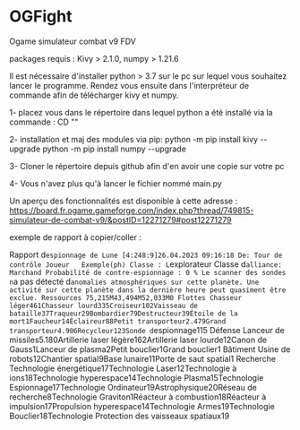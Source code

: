 # OGFight
 Ogame simulateur combat v9 FDV

packages requis : Kivy > 2.1.0, numpy > 1.21.6


Il est nécessaire d'installer python > 3.7 sur le pc sur lequel vous souhaitez lancer le programme.
Rendez vous ensuite dans l'interpréteur de commande afin de télécharger kivy et numpy.

1- placez vous dans le répertoire dans lequel python a été installé via la commande :
 CD "<url locale Python>"

2- installation et maj des modules via pip:
 python -m pip install kivy --upgrade
 python -m pip install numpy --upgrade
 
3- Cloner le répertoire depuis github afin d'en avoir une copie sur votre pc
 
4- Vous n'avez plus qu'à lancer le fichier nommé main.py
 
 
 Un aperçu des fonctionnalités est disponible à cette adresse : https://board.fr.ogame.gameforge.com/index.php?thread/749815-simulateur-de-combat-v9/&postID=12271279#post12271279
 

 exemple de rapport à copier/coller :
 
Rapport d`espionnage de Lune [4:248:9]26.04.2023 09:16:18
De: Tour de contrôle
Joueur   Exemple(ph)
Classe : L`explorateur
Classe d`alliance: Marchand
Probabilité de contre-espionnage : 0 %
Le scanner des sondes n`a pas détecté d`anomalies atmosphériques sur cette planète. Une activité sur cette planète dans la dernière heure peut quasiment être exclue.
Ressources
75,215M43,494M52,033M0
Flottes
Chasseur léger461Chasseur lourd335Croiseur102Vaisseau de bataille37Traqueur29Bombardier79Destructeur39Étoile de la mort1Faucheur14Éclaireur88Petit transporteur2.479Grand transporteur4.906Recycleur123Sonde d`espionnage115
Défense
Lanceur de missiles5.180Artillerie laser légère162Artillerie laser lourde12Canon de Gauss1Lanceur de plasma2Petit bouclier1Grand bouclier1
Bâtiment
Usine de robots12Chantier spatial9Base lunaire11Porte de saut spatial1
Recherche
Technologie énergétique17Technologie Laser12Technologie à ions18Technologie hyperespace14Technologie Plasma15Technologie Espionnage17Technologie Ordinateur19Astrophysique20Réseau de recherche8Technologie Graviton1Réacteur à combustion18Réacteur à impulsion17Propulsion hyperespace14Technologie Armes19Technologie Bouclier18Technologie Protection des vaisseaux spatiaux19
